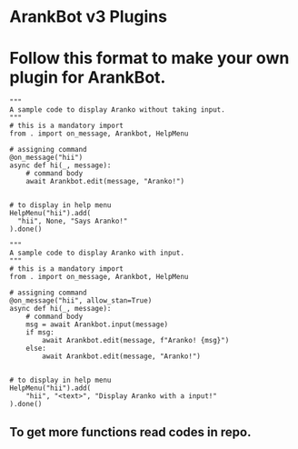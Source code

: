# ArankBot v3 Plugins

# Follow this format to make your own plugin for ArankBot.

```python3
"""
A sample code to display Aranko without taking input.
"""
# this is a mandatory import
from . import on_message, Arankbot, HelpMenu

# assigning command
@on_message("hii")
async def hi(_, message):
    # command body
    await Arankbot.edit(message, "Aranko!")


# to display in help menu
HelpMenu("hii").add(
  "hii", None, "Says Aranko!"
).done()
```

```python3
"""
A sample code to display Aranko with input.
"""
# this is a mandatory import
from . import on_message, Arankbot, HelpMenu

# assigning command
@on_message("hii", allow_stan=True)
async def hi(_, message):
    # command body
    msg = await Arankbot.input(message)
    if msg:
        await Arankbot.edit(message, f"Aranko! {msg}")
    else:
        await Arankbot.edit(message, "Aranko!")


# to display in help menu
HelpMenu("hii").add(
    "hii", "<text>", "Display Aranko with a input!"
).done()
```


## To get more functions read codes in repo.
